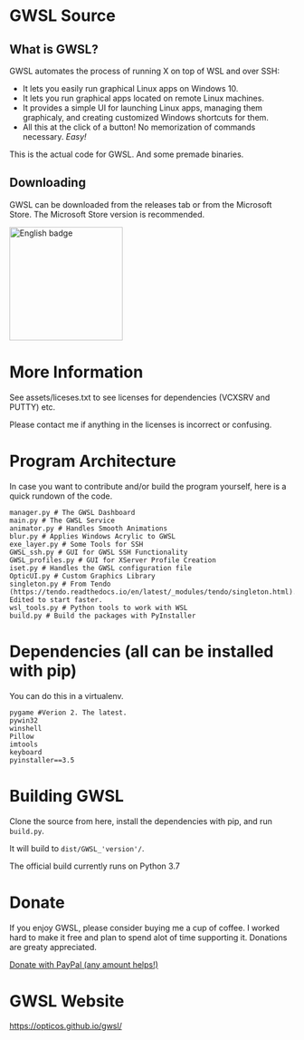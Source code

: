 # GWSL Source

## What is GWSL?
GWSL automates the process of running X on top of WSL and over SSH:
*  It lets you easily run graphical Linux apps on Windows 10.
*  It lets you run graphical apps located on remote Linux machines.
*  It provides a simple UI for launching Linux apps, managing them graphicaly, and creating customized Windows shortcuts for them.
*  All this at the click of a button! No memorization of commands necessary. *Easy!*


This is the actual code for GWSL. And some premade binaries.

## Downloading

GWSL can be downloaded from the releases tab or from the Microsoft Store. The Microsoft Store version is recommended.

<a href='//www.microsoft.com/store/apps/9nl6kd1h33v3?cid=storebadge&ocid=badge'><img src='https://developer.microsoft.com/store/badges/images/English_get-it-from-MS.png' alt='English badge' width='200'/></a>

# More Information

See assets/liceses.txt to see licenses for dependencies (VCXSRV and PUTTY) etc.

Please contact me if anything in the licenses is incorrect or confusing.

# Program Architecture

In case you want to contribute and/or build the program yourself, here is a quick rundown of the code.

```
manager.py # The GWSL Dashboard
main.py # The GWSL Service
animator.py # Handles Smooth Animations
blur.py # Applies Windows Acrylic to GWSL
exe_layer.py # Some Tools for SSH
GWSL_ssh.py # GUI for GWSL SSH Functionality
GWSL_profiles.py # GUI for XServer Profile Creation
iset.py # Handles the GWSL configuration file
OpticUI.py # Custom Graphics Library
singleton.py # From Tendo (https://tendo.readthedocs.io/en/latest/_modules/tendo/singleton.html). Edited to start faster.
wsl_tools.py # Python tools to work with WSL
build.py # Build the packages with PyInstaller
```


# Dependencies (all can be installed with pip)
You can do this in a virtualenv.
```
pygame #Verion 2. The latest.
pywin32
winshell
Pillow
imtools
keyboard
pyinstaller==3.5
```

# Building GWSL
Clone the source from here, install the dependencies with pip, and run ```build.py```.

It will build to ```dist/GWSL_'version'/```.


The official build currently runs on Python 3.7

# Donate

If you enjoy GWSL, please consider buying me a cup of coffee. I worked hard to make it free and plan to spend alot of time supporting it. Donations are greaty appreciated.

[Donate with PayPal (any amount helps!)](https://www.paypal.com/donate/?cmd=_donations&business=VV8W4XA2PZ5R8&item_name=GWSL+Donation&currency_code=USD&Z3JncnB0=)

# GWSL Website
https://opticos.github.io/gwsl/
